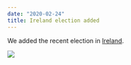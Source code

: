 ```yaml
---
date: "2020-02-24"
title: Ireland election added
---
```


We added the recent election in [Ireland](http://www.parlgov.org/explore/irl/election/2020-02-08/).

![](/images/parliament-netherlands.jpg)
